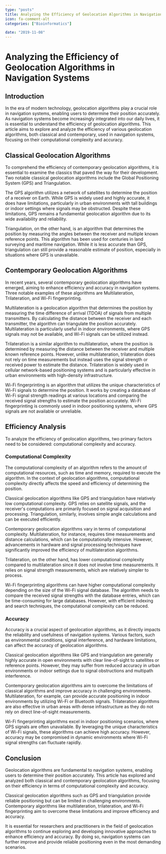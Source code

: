 ```yaml
---
type: "posts"
title: Analyzing the Efficiency of Geolocation Algorithms in Navigation Systems
icon: fa-comment-alt
categories: ["Bioinformatics"]

date: "2019-11-08"
---
```




# Analyzing the Efficiency of Geolocation Algorithms in Navigation Systems

## Introduction

In the era of modern technology, geolocation algorithms play a crucial role in navigation systems, enabling users to determine their position accurately. As navigation systems become increasingly integrated into our daily lives, it is essential to understand the efficiency of geolocation algorithms. This article aims to explore and analyze the efficiency of various geolocation algorithms, both classical and contemporary, used in navigation systems, focusing on their computational complexity and accuracy.

## Classical Geolocation Algorithms

To comprehend the efficiency of contemporary geolocation algorithms, it is essential to examine the classics that paved the way for their development. Two notable classical geolocation algorithms include the Global Positioning System (GPS) and Triangulation.

The GPS algorithm utilizes a network of satellites to determine the position of a receiver on Earth. While GPS is widely used and highly accurate, it does have limitations, particularly in urban environments with tall buildings or indoor settings where signals may be obstructed. Despite these limitations, GPS remains a fundamental geolocation algorithm due to its wide availability and reliability.

Triangulation, on the other hand, is an algorithm that determines the position by measuring the angles between the receiver and multiple known reference points. This algorithm has been used for centuries in land surveying and maritime navigation. While it is less accurate than GPS, triangulation can still provide a reasonable estimate of position, especially in situations where GPS is unavailable.

## Contemporary Geolocation Algorithms

In recent years, several contemporary geolocation algorithms have emerged, aiming to enhance efficiency and accuracy in navigation systems. Three notable examples of these algorithms are Multilateration, Trilateration, and Wi-Fi fingerprinting.

Multilateration is a geolocation algorithm that determines the position by measuring the time difference of arrival (TDOA) of signals from multiple transmitters. By calculating the distance between the receiver and each transmitter, the algorithm can triangulate the position accurately. Multilateration is particularly useful in indoor environments, where GPS signals may not be available, and Wi-Fi signals can be utilized instead.

Trilateration is a similar algorithm to multilateration, where the position is determined by measuring the distance between the receiver and multiple known reference points. However, unlike multilateration, trilateration does not rely on time measurements but instead uses the signal strength or received power to estimate the distance. Trilateration is widely used in cellular network-based positioning systems and is particularly effective in urban environments with high-density infrastructure.

Wi-Fi fingerprinting is an algorithm that utilizes the unique characteristics of Wi-Fi signals to determine the position. It works by creating a database of Wi-Fi signal strength readings at various locations and comparing the received signal strengths to estimate the position accurately. Wi-Fi fingerprinting is commonly used in indoor positioning systems, where GPS signals are not available or unreliable.

## Efficiency Analysis

To analyze the efficiency of geolocation algorithms, two primary factors need to be considered: computational complexity and accuracy.

### Computational Complexity

The computational complexity of an algorithm refers to the amount of computational resources, such as time and memory, required to execute the algorithm. In the context of geolocation algorithms, computational complexity directly affects the speed and efficiency of determining the position.

Classical geolocation algorithms like GPS and triangulation have relatively low computational complexity. GPS relies on satellite signals, and the receiver's computations are primarily focused on signal acquisition and processing. Triangulation, similarly, involves simple angle calculations and can be executed efficiently.

Contemporary geolocation algorithms vary in terms of computational complexity. Multilateration, for instance, requires time measurements and distance calculations, which can be computationally intensive. However, advancements in hardware and signal processing techniques have significantly improved the efficiency of multilateration algorithms.

Trilateration, on the other hand, has lower computational complexity compared to multilateration since it does not involve time measurements. It relies on signal strength measurements, which are relatively simpler to process.

Wi-Fi fingerprinting algorithms can have higher computational complexity depending on the size of the Wi-Fi signal database. The algorithm needs to compare the received signal strengths with the database entries, which can be time-consuming for large databases. However, with efficient indexing and search techniques, the computational complexity can be reduced.

### Accuracy

Accuracy is a crucial aspect of geolocation algorithms, as it directly impacts the reliability and usefulness of navigation systems. Various factors, such as environmental conditions, signal interference, and hardware limitations, can affect the accuracy of geolocation algorithms.

Classical geolocation algorithms like GPS and triangulation are generally highly accurate in open environments with clear line-of-sight to satellites or reference points. However, they may suffer from reduced accuracy in urban environments or indoor settings due to signal obstructions and multipath interference.

Contemporary geolocation algorithms aim to overcome the limitations of classical algorithms and improve accuracy in challenging environments. Multilateration, for example, can provide accurate positioning in indoor environments by utilizing Wi-Fi or Bluetooth signals. Trilateration algorithms are also effective in urban areas with dense infrastructure as they do not rely on direct line-of-sight measurements.

Wi-Fi fingerprinting algorithms excel in indoor positioning scenarios, where GPS signals are often unavailable. By leveraging the unique characteristics of Wi-Fi signals, these algorithms can achieve high accuracy. However, accuracy may be compromised in dynamic environments where Wi-Fi signal strengths can fluctuate rapidly.

## Conclusion

Geolocation algorithms are fundamental to navigation systems, enabling users to determine their position accurately. This article has explored and analyzed both classical and contemporary geolocation algorithms, focusing on their efficiency in terms of computational complexity and accuracy.

Classical geolocation algorithms such as GPS and triangulation provide reliable positioning but can be limited in challenging environments. Contemporary algorithms like multilateration, trilateration, and Wi-Fi fingerprinting aim to overcome these limitations and improve efficiency and accuracy.

It is essential for researchers and practitioners in the field of geolocation algorithms to continue exploring and developing innovative approaches to enhance efficiency and accuracy. By doing so, navigation systems can further improve and provide reliable positioning even in the most demanding scenarios.
